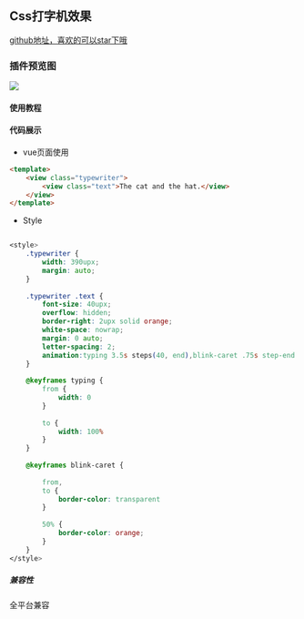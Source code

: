 ## Css打字机效果

[github地址，喜欢的可以star下哦](https://github.com/xiaowang1314/uniapp-plugin-collections/blob/master/markdowns/typewriter.md)

### 插件预览图
![](https://github.com/xiaowang1314/uniapp-plugin-collections/blob/master/static/typewriter.gif)

#### 使用教程


#### 代码展示

- vue页面使用

``` html
<template>
	<view class="typewriter">
		<view class="text">The cat and the hat.</view>
	</view>
</template>
```

- Style

```  css

<style>
	.typewriter {
		width: 390upx;
		margin: auto;
	}
	
	.typewriter .text {
		font-size: 40upx;
		overflow: hidden;
		border-right: 2upx solid orange;
		white-space: nowrap;
		margin: 0 auto;
		letter-spacing: 2;
		animation:typing 3.5s steps(40, end),blink-caret .75s step-end infinite;
	}
	
	@keyframes typing {
		from {
			width: 0
		}
	
		to {
			width: 100%
		}
	}
	
	@keyframes blink-caret {
	
		from,
		to {
			border-color: transparent
		}
	
		50% {
			border-color: orange;
		}
	}
</style>


```


##### 兼容性
全平台兼容